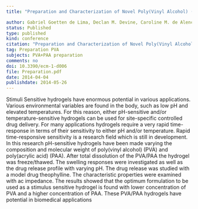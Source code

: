 ```yaml
---
title: "Preparation and Characterization of Novel Poly(Vinyl Alcohol) (PVA) and  Poly(Acrylic  Acid)  (PAA)  Hydrogels  for  Sensitive Hydrogels "

author: Gabriel Goetten de Lima, Declan M. Devine, Caroline M. de Alencar, Amanda Junqueira, Ramon Emanuel, Michael J.D. Nugent
status: Published
type: published
kind: conference
citation: "Preparation and Characterization of Novel Poly(Vinyl Alcohol) (PVA) and  Poly(Acrylic  Acid)  (PAA)  Hydrogels  for  Sensitive Hydrogels.<em> Proceedings of 1st International Electronic Conference on Materials. Basel: MDPI.</em> 1:d006"
tag: Preparation PVA
subjects: PVA+PAA preparation
comments: no
doi: 10.3390/ecm-1-d006
file: Preparation.pdf
date: 2014-04-04
publishdate: 2014-05-26
---
```

Stimuli  Sensitive  hydrogels  have  enormous  potential  in  various  applications.  Various environmental variables are found in the body, such as low pH and elevated temperatures. For this reason, either  pH-sensitive  and/or  temperature-sensitive  hydrogels  can  be  used  for  site-specific controlled drug delivery. For many applications hydrogels require a very rapid time-response in terms of their sensitivity to either pH and/or temperature. Rapid time-responsive sensitivity is a research field which is still in development. In this research pH-sensitive hydrogels have been made varying the composition and molecular weight of poly(vinyl alcohol) (PVA) and poly(acrylic acid) (PAA). After total  dissolution  of  the  PVA/PAA  the  hydrogel  was  freeze/thawed.  The  swelling  responses  were investigated as well as the drug release profile with varying pH. The drug release was studied with a model drug theophylline. The characteristic properties were examined with ac impedance. The results showed that the optimum formulation to be used as a stimulus sensitive hydrogel is found with lower concentration of PVA and a higher concentration of PAA. These PVA/PAA hydrogels have potential in biomedical applications
